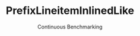 ---
layout: docu
title: PrefixLineitemInlinedLike
subtitle: Continuous Benchmarking
selected: Prefix_Tpch
expanded: Benchmarking
benchmark: /individual_results/PrefixLineitemInlinedLike.html
---
